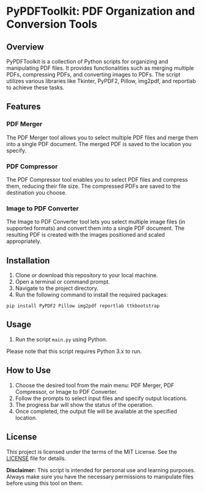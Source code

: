 # PyPDFToolkit: PDF Organization and Conversion Tools

## Overview

PyPDFToolkit is a collection of Python scripts for organizing and manipulating PDF files. It provides functionalities such as merging multiple PDFs, compressing PDFs, and converting images to PDFs. The script utilizes various libraries like Tkinter, PyPDF2, Pillow, img2pdf, and reportlab to achieve these tasks.

## Features

### PDF Merger
The PDF Merger tool allows you to select multiple PDF files and merge them into a single PDF document. The merged PDF is saved to the location you specify.

### PDF Compressor
The PDF Compressor tool enables you to select PDF files and compress them, reducing their file size. The compressed PDFs are saved to the destination you choose.

### Image to PDF Converter
The Image to PDF Converter tool lets you select multiple image files (in supported formats) and convert them into a single PDF document. The resulting PDF is created with the images positioned and scaled appropriately.

## Installation

1. Clone or download this repository to your local machine.
2. Open a terminal or command prompt.
3. Navigate to the project directory.
4. Run the following command to install the required packages:
```
pip install PyPDF2 Pillow img2pdf reportlab ttkbootstrap
```

## Usage

1. Run the script `main.py` using Python.

Please note that this script requires Python 3.x to run.

## How to Use

1. Choose the desired tool from the main menu: PDF Merger, PDF Compressor, or Image to PDF Converter.
2. Follow the prompts to select input files and specify output locations.
3. The progress bar will show the status of the operation.
4. Once completed, the output file will be available at the specified location.

## License

This project is licensed under the terms of the MIT License. See the [LICENSE](LICENSE) file for details.

**Disclaimer:** This script is intended for personal use and learning purposes. Always make sure you have the necessary permissions to manipulate files before using this tool on them.


